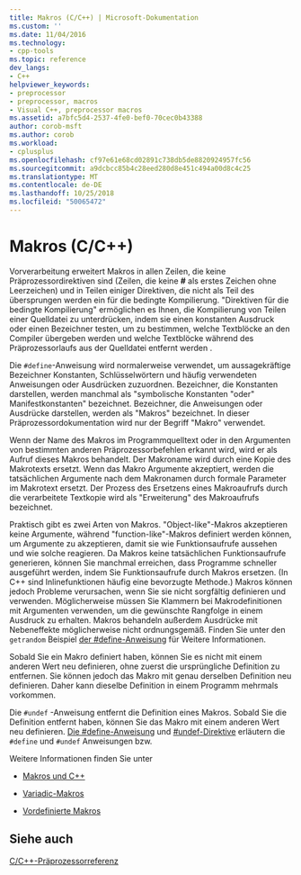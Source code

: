 ```yaml
---
title: Makros (C/C++) | Microsoft-Dokumentation
ms.custom: ''
ms.date: 11/04/2016
ms.technology:
- cpp-tools
ms.topic: reference
dev_langs:
- C++
helpviewer_keywords:
- preprocessor
- preprocessor, macros
- Visual C++, preprocessor macros
ms.assetid: a7bfc5d4-2537-4fe0-bef0-70cec0b43388
author: corob-msft
ms.author: corob
ms.workload:
- cplusplus
ms.openlocfilehash: cf97e61e68cd02891c738db5de8820924957fc56
ms.sourcegitcommit: a9dcbcc85b4c28eed280d8e451c494a00d8c4c25
ms.translationtype: MT
ms.contentlocale: de-DE
ms.lasthandoff: 10/25/2018
ms.locfileid: "50065472"
---
```

# <a name="macros-cc"></a>Makros (C/C++)
Vorverarbeitung erweitert Makros in allen Zeilen, die keine Präprozessordirektiven sind (Zeilen, die keine **#** als erstes Zeichen ohne Leerzeichen) und in Teilen einiger Direktiven, die nicht als Teil des übersprungen werden ein für die bedingte Kompilierung. "Direktiven für die bedingte Kompilierung" ermöglichen es Ihnen, die Kompilierung von Teilen einer Quelldatei zu unterdrücken, indem sie einen konstanten Ausdruck oder einen Bezeichner testen, um zu bestimmen, welche Textblöcke an den Compiler übergeben werden und welche Textblöcke während des Präprozessorlaufs aus der Quelldatei entfernt werden .

Die `#define`-Anweisung wird normalerweise verwendet, um aussagekräftige Bezeichner Konstanten, Schlüsselwörtern und häufig verwendeten Anweisungen oder Ausdrücken zuzuordnen. Bezeichner, die Konstanten darstellen, werden manchmal als "symbolische Konstanten "oder" Manifestkonstanten" bezeichnet. Bezeichner, die Anweisungen oder Ausdrücke darstellen, werden als "Makros" bezeichnet. In dieser Präprozessordokumentation wird nur der Begriff "Makro" verwendet.

Wenn der Name des Makros im Programmquelltext oder in den Argumenten von bestimmten anderen Präprozessorbefehlen erkannt wird, wird er als Aufruf dieses Makros behandelt. Der Makroname wird durch eine Kopie des Makrotexts ersetzt. Wenn das Makro Argumente akzeptiert, werden die tatsächlichen Argumente nach dem Makronamen durch formale Parameter im Makrotext ersetzt. Der Prozess des Ersetzens eines Makroaufrufs durch die verarbeitete Textkopie wird als "Erweiterung" des Makroaufrufs bezeichnet.

Praktisch gibt es zwei Arten von Makros. "Object-like"-Makros akzeptieren keine Argumente, während "function-like"-Makros definiert werden können, um Argumente zu akzeptieren, damit sie wie Funktionsaufrufe aussehen und wie solche reagieren. Da Makros keine tatsächlichen Funktionsaufrufe generieren, können Sie manchmal erreichen, dass Programme schneller ausgeführt werden, indem Sie Funktionsaufrufe durch Makros ersetzen. (In C++ sind Inlinefunktionen häufig eine bevorzugte Methode.) Makros können jedoch Probleme verursachen, wenn Sie sie nicht sorgfältig definieren und verwenden. Möglicherweise müssen Sie Klammern bei Makrodefinitionen mit Argumenten verwenden, um die gewünschte Rangfolge in einem Ausdruck zu erhalten. Makros behandeln außerdem Ausdrücke mit Nebeneffekte möglicherweise nicht ordnungsgemäß. Finden Sie unter den `getrandom` Beispiel [der #define-Anweisung](../preprocessor/hash-define-directive-c-cpp.md) für Weitere Informationen.

Sobald Sie ein Makro definiert haben, können Sie es nicht mit einem anderen Wert neu definieren, ohne zuerst die ursprüngliche Definition zu entfernen. Sie können jedoch das Makro mit genau derselben Definition neu definieren. Daher kann dieselbe Definition in einem Programm mehrmals vorkommen.

Die `#undef` -Anweisung entfernt die Definition eines Makros. Sobald Sie die Definition entfernt haben, können Sie das Makro mit einem anderen Wert neu definieren. [Die #define-Anweisung](../preprocessor/hash-define-directive-c-cpp.md) und [#undef-Direktive](../preprocessor/hash-undef-directive-c-cpp.md) erläutern die `#define` und `#undef` Anweisungen bzw.

Weitere Informationen finden Sie unter

- [Makros und C++](../preprocessor/macros-and-cpp.md)

- [Variadic-Makros](../preprocessor/variadic-macros.md)

- [Vordefinierte Makros](../preprocessor/predefined-macros.md)

## <a name="see-also"></a>Siehe auch

[C/C++-Präprozessorreferenz](../preprocessor/c-cpp-preprocessor-reference.md)